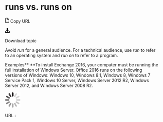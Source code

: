 # runs vs. runs on

![Copy URL](media/runs-vs-runs-on/Copy.png)
Copy URL

![Download](media/runs-vs-runs-on/Download.png)

Download topic

Avoid *run* for a general audience. For a technical audience, use *run* to refer to an operating system and *run on* to refer to a program. 

Examples**
**To install Exchange 2016, your computer must be running the full installation of Windows Server.
Office 2016 runs on the following versions of Windows: Windows
10, Windows 8.1, Windows 8, Windows 7 Service Pack 1, Windows 10
Server, Windows Server 2012 R2, Windows Server 2012, and Windows Server
2008 R2.

![In progress](media/runs-vs-runs-on/activity-large.gif)

URL :
